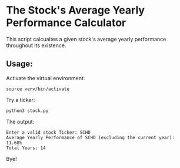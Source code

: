 # The Stock's Average Yearly Performance Calculator

This script calcualtes a given stock's average yearly performance throughout its existence.

## Usage:

Activate the virtual environment:

```shell
source venv/bin/activate
```

Try a ticker:

```shell
python3 stock.py
```

The output:

```
Enter a valid stock Ticker: SCHD
Average Yearly Performance of SCHD (excluding the current year): 11.68%
Total Years: 14
```

Bye!
